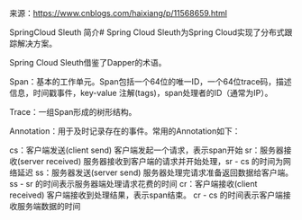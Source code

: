 来源：https://www.cnblogs.com/haixiang/p/11568659.html


SpringCloud Sleuth 简介#
Spring Cloud Sleuth为Spring Cloud实现了分布式跟踪解决方案。

Spring Cloud Sleuth借鉴了Dapper的术语。

Span：基本的工作单元。Span包括一个64位的唯一ID，一个64位trace码，描述信息，时间戳事件，key-value 注解(tags)，span处理者的ID（通常为IP）。

Trace：一组Span形成的树形结构。

Annotation：用于及时记录存在的事件。常用的Annotation如下：

cs：客户端发送(client send) 客户端发起一个请求，表示span开始
sr：服务器接收(server received) 服务器接收到客户端的请求并开始处理，sr - cs 的时间为网络延迟
ss：服务器发送(server send) 服务器处理完请求准备返回数据给客户端。ss - sr 的时间表示服务器端处理请求花费的时间
cr：客户端接收(client received) 客户端接收到处理结果，表示span结束。 cr - cs 的时间表示客户端接收服务端数据的时间